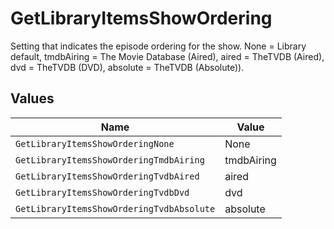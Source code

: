# GetLibraryItemsShowOrdering

Setting that indicates the episode ordering for the show.
None = Library default,
tmdbAiring = The Movie Database (Aired),
aired = TheTVDB (Aired),
dvd = TheTVDB (DVD),
absolute = TheTVDB (Absolute)).



## Values

| Name                                      | Value                                     |
| ----------------------------------------- | ----------------------------------------- |
| `GetLibraryItemsShowOrderingNone`         | None                                      |
| `GetLibraryItemsShowOrderingTmdbAiring`   | tmdbAiring                                |
| `GetLibraryItemsShowOrderingTvdbAired`    | aired                                     |
| `GetLibraryItemsShowOrderingTvdbDvd`      | dvd                                       |
| `GetLibraryItemsShowOrderingTvdbAbsolute` | absolute                                  |